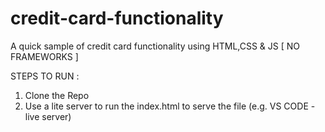 # credit-card-functionality

A quick sample of credit card functionality using HTML,CSS &amp; JS [ NO FRAMEWORKS ]

STEPS TO RUN :

1. Clone the Repo
2. Use a lite server to run the index.html to serve the file (e.g. VS CODE - live server)
